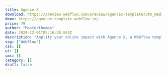 ```yaml
---
title: Agence X
download: https://preview.webflow.com/preview/agencex-template?utm_medium=preview_link&utm_source=designer&utm_content=agencex-template&preview=8d1f75866c2dd808337188c30dd34f71&workflow=preview
demo: https://agencex-template.webflow.io/
price: 79
author: "Masterthemes"
date: 2024-12-01T05:16:20.844Z
description: "Amplify your online impact with Agence X, a Webflow template that brings together stylish design and up-to-the-minute functionalities."
ssg: ["Webflow"]
css: []
ui: []
cms: []
category: []
draft: false
---
```

